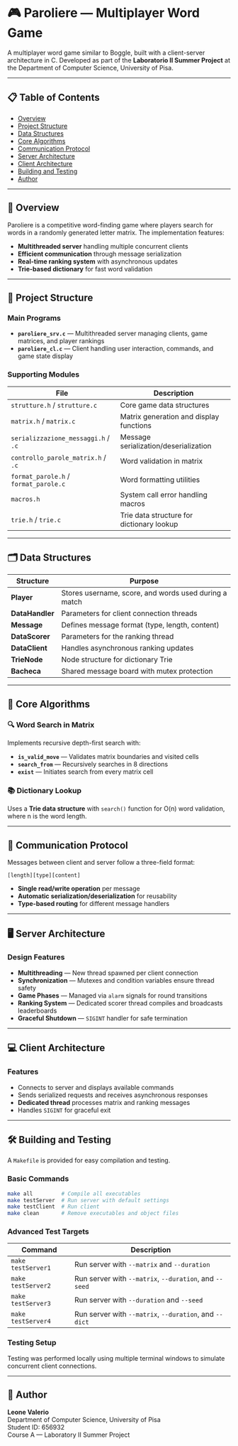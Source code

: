 # 🎮 Paroliere — Multiplayer Word Game

A multiplayer word game similar to Boggle, built with a client-server architecture in C. Developed as part of the **Laboratorio II Summer Project** at the Department of Computer Science, University of Pisa.

---

## 📋 Table of Contents

- [Overview](#overview)
- [Project Structure](#project-structure)
- [Data Structures](#data-structures)
- [Core Algorithms](#core-algorithms)
- [Communication Protocol](#communication-protocol)
- [Server Architecture](#server-architecture)
- [Client Architecture](#client-architecture)
- [Building and Testing](#building-and-testing)
- [Author](#author)

---

## 🎯 Overview

Paroliere is a competitive word-finding game where players search for words in a randomly generated letter matrix. The implementation features:

- **Multithreaded server** handling multiple concurrent clients
- **Efficient communication** through message serialization
- **Real-time ranking system** with asynchronous updates
- **Trie-based dictionary** for fast word validation

---

## 📁 Project Structure

### Main Programs

- **`paroliere_srv.c`** — Multithreaded server managing clients, game matrices, and player rankings
- **`paroliere_cl.c`** — Client handling user interaction, commands, and game state display

### Supporting Modules

| File | Description |
|------|-------------|
| `strutture.h` / `strutture.c` | Core game data structures |
| `matrix.h` / `matrix.c` | Matrix generation and display functions |
| `serializzazione_messaggi.h` / `.c` | Message serialization/deserialization |
| `controllo_parole_matrix.h` / `.c` | Word validation in matrix |
| `format_parole.h` / `format_parole.c` | Word formatting utilities |
| `macros.h` | System call error handling macros |
| `trie.h` / `trie.c` | Trie data structure for dictionary lookup |

---

## 🗂️ Data Structures

| Structure | Purpose |
|-----------|---------|
| **Player** | Stores username, score, and words used during a match |
| **DataHandler** | Parameters for client connection threads |
| **Message** | Defines message format (type, length, content) |
| **DataScorer** | Parameters for the ranking thread |
| **DataClient** | Handles asynchronous ranking updates |
| **TrieNode** | Node structure for dictionary Trie |
| **Bacheca** | Shared message board with mutex protection |

---

## 🧮 Core Algorithms

### 🔍 Word Search in Matrix

Implements recursive depth-first search with:

- **`is_valid_move`** — Validates matrix boundaries and visited cells
- **`search_from`** — Recursively searches in 8 directions
- **`exist`** — Initiates search from every matrix cell

### 📚 Dictionary Lookup

Uses a **Trie data structure** with `search()` function for O(n) word validation, where n is the word length.

---

## 📡 Communication Protocol

Messages between client and server follow a three-field format:

```
[length][type][content]
```

- **Single read/write operation** per message
- **Automatic serialization/deserialization** for reusability
- **Type-based routing** for different message handlers

---

## 🖥️ Server Architecture

### Design Features

- **Multithreading** — New thread spawned per client connection
- **Synchronization** — Mutexes and condition variables ensure thread safety
- **Game Phases** — Managed via `alarm` signals for round transitions
- **Ranking System** — Dedicated scorer thread compiles and broadcasts leaderboards
- **Graceful Shutdown** — `SIGINT` handler for safe termination

---

## 💻 Client Architecture

### Features

- Connects to server and displays available commands
- Sends serialized requests and receives asynchronous responses
- **Dedicated thread** processes matrix and ranking messages
- Handles `SIGINT` for graceful exit

---

## 🛠️ Building and Testing

A `Makefile` is provided for easy compilation and testing.

### Basic Commands

```bash
make all         # Compile all executables
make testServer  # Run server with default settings
make testClient  # Run client
make clean       # Remove executables and object files
```

### Advanced Test Targets

| Command | Description |
|---------|-------------|
| `make testServer1` | Run server with `--matrix` and `--duration` |
| `make testServer2` | Run server with `--matrix`, `--duration`, and `--seed` |
| `make testServer3` | Run server with `--duration` and `--seed` |
| `make testServer4` | Run server with `--matrix`, `--duration`, and `--dict` |

### Testing Setup

Testing was performed locally using multiple terminal windows to simulate concurrent client connections.

---

## 👤 Author

**Leone Valerio**  
Department of Computer Science, University of Pisa  
Student ID: 656932  
Course A — Laboratory II Summer Project
